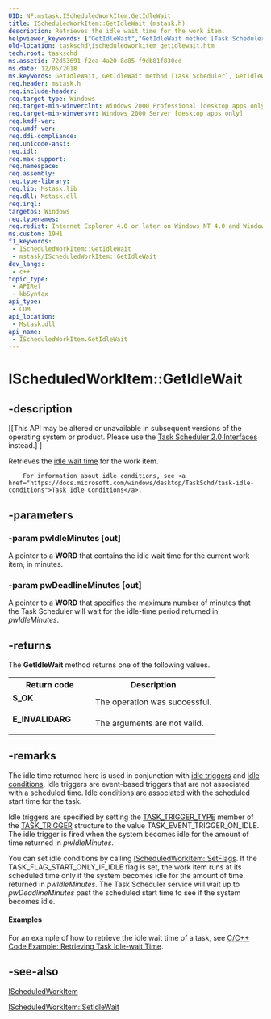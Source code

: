 ```yaml
---
UID: NF:mstask.IScheduledWorkItem.GetIdleWait
title: IScheduledWorkItem::GetIdleWait (mstask.h)
description: Retrieves the idle wait time for the work item.
helpviewer_keywords: ["GetIdleWait","GetIdleWait method [Task Scheduler]","GetIdleWait method [Task Scheduler]","IScheduledWorkItem interface","IScheduledWorkItem interface [Task Scheduler]","GetIdleWait method","IScheduledWorkItem.GetIdleWait","IScheduledWorkItem::GetIdleWait","_msb_ischeduledworkitem_getidlewait","mstask/IScheduledWorkItem::GetIdleWait","taskschd.ischeduledworkitem_getidlewait"]
old-location: taskschd\ischeduledworkitem_getidlewait.htm
tech.root: taskschd
ms.assetid: 72d53691-f2ea-4a20-8e85-f9db81f830cd
ms.date: 12/05/2018
ms.keywords: GetIdleWait, GetIdleWait method [Task Scheduler], GetIdleWait method [Task Scheduler],IScheduledWorkItem interface, IScheduledWorkItem interface [Task Scheduler],GetIdleWait method, IScheduledWorkItem.GetIdleWait, IScheduledWorkItem::GetIdleWait, _msb_ischeduledworkitem_getidlewait, mstask/IScheduledWorkItem::GetIdleWait, taskschd.ischeduledworkitem_getidlewait
req.header: mstask.h
req.include-header: 
req.target-type: Windows
req.target-min-winverclnt: Windows 2000 Professional [desktop apps only]
req.target-min-winversvr: Windows 2000 Server [desktop apps only]
req.kmdf-ver: 
req.umdf-ver: 
req.ddi-compliance: 
req.unicode-ansi: 
req.idl: 
req.max-support: 
req.namespace: 
req.assembly: 
req.type-library: 
req.lib: Mstask.lib
req.dll: Mstask.dll
req.irql: 
targetos: Windows
req.typenames: 
req.redist: Internet Explorer 4.0 or later on Windows NT 4.0 and Windows 95
ms.custom: 19H1
f1_keywords:
 - IScheduledWorkItem::GetIdleWait
 - mstask/IScheduledWorkItem::GetIdleWait
dev_langs:
 - c++
topic_type:
 - APIRef
 - kbSyntax
api_type:
 - COM
api_location:
 - Mstask.dll
api_name:
 - IScheduledWorkItem.GetIdleWait
---
```


# IScheduledWorkItem::GetIdleWait


## -description

<p class="CCE_Message">[[This API may be altered or unavailable in subsequent versions of the operating system or product. Please use the <a href="https://docs.microsoft.com/windows/desktop/TaskSchd/task-scheduler-2-0-interfaces">Task Scheduler 2.0 Interfaces</a> instead.] ]

Retrieves the <a href="https://docs.microsoft.com/windows/desktop/TaskSchd/i">idle wait time</a> for the work item. 
			
		For information about idle conditions, see <a href="https://docs.microsoft.com/windows/desktop/TaskSchd/task-idle-conditions">Task Idle Conditions</a>.

## -parameters

### -param pwIdleMinutes [out]

A pointer to a <b>WORD</b> that contains the idle wait time for the current work item, in minutes.

### -param pwDeadlineMinutes [out]

A pointer to a <b>WORD</b> that specifies the maximum number of minutes that the Task Scheduler will wait for the idle-time period returned in <i>pwIdleMinutes</i>.

## -returns

The 
<b>GetIdleWait</b> method returns one of the following values.

<table>
<tr>
<th>Return code</th>
<th>Description</th>
</tr>
<tr>
<td width="40%">
<dl>
<dt><b>S_OK</b></dt>
</dl>
</td>
<td width="60%">
The operation was successful.

</td>
</tr>
<tr>
<td width="40%">
<dl>
<dt><b>E_INVALIDARG</b></dt>
</dl>
</td>
<td width="60%">
The arguments are not valid.

</td>
</tr>
</table>

## -remarks

The idle time returned here is used in conjunction with <a href="https://docs.microsoft.com/windows/desktop/TaskSchd/i">idle triggers</a> and <a href="https://docs.microsoft.com/windows/desktop/TaskSchd/i">idle conditions</a>. Idle triggers are event-based triggers that are not associated with a scheduled time. Idle conditions are associated with the scheduled start time for the task.

Idle triggers are specified by setting the 
<a href="https://docs.microsoft.com/windows/desktop/api/mstask/ne-mstask-task_trigger_type">TASK_TRIGGER_TYPE</a> member of the 
<a href="https://docs.microsoft.com/windows/desktop/api/mstask/ns-mstask-task_trigger">TASK_TRIGGER</a> structure to the value TASK_EVENT_TRIGGER_ON_IDLE. The idle trigger is fired when the system becomes idle for the amount of time returned in <i>pwIdleMinutes</i>.

You can set idle conditions by calling 
<a href="https://docs.microsoft.com/windows/desktop/api/mstask/nf-mstask-ischeduledworkitem-setflags">IScheduledWorkItem::SetFlags</a>. If the TASK_FLAG_START_ONLY_IF_IDLE flag is set, the work item runs at its scheduled time only if the system becomes idle for the amount of time returned in <i>pwIdleMinutes</i>. The Task Scheduler service will wait up to <i>pwDeadlineMinutes</i> past the scheduled start time to see if the system becomes idle.


#### Examples

For an example of how to retrieve the idle wait time of a task, see <a href="https://docs.microsoft.com/windows/desktop/TaskSchd/c-c-code-example-retrieving-task-idle-wait-time">C/C++ Code Example: Retrieving Task Idle-wait Time</a>.

<div class="code"></div>

## -see-also

<a href="https://docs.microsoft.com/windows/desktop/api/mstask/nn-mstask-ischeduledworkitem">IScheduledWorkItem</a>



<a href="https://docs.microsoft.com/windows/desktop/api/mstask/nf-mstask-ischeduledworkitem-setidlewait">IScheduledWorkItem::SetIdleWait</a>

